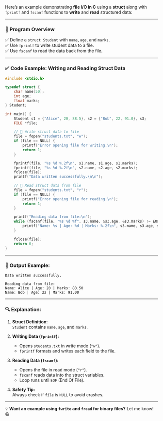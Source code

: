 Here’s an example demonstrating **file I/O in C** using a **struct** along with `fprintf` and `fscanf` functions to **write** and **read** structured data:

---

### 📄 **Program Overview**  
✅ Define a `struct Student` with `name`, `age`, and `marks`.  
✅ Use `fprintf` to write student data to a file.  
✅ Use `fscanf` to read the data back from the file.

---

### ✅ **Code Example: Writing and Reading Struct Data**

```c
#include <stdio.h>

typedef struct {
    char name[50];
    int age;
    float marks;
} Student;

int main() {
    Student s1 = {"Alice", 20, 88.5}, s2 = {"Bob", 22, 91.0}, s3;
    FILE *file;

    // 📝 Write struct data to file
    file = fopen("students.txt", "w");
    if (file == NULL) {
        printf("Error opening file for writing.\n");
        return 1;
    }

    fprintf(file, "%s %d %.2f\n", s1.name, s1.age, s1.marks);
    fprintf(file, "%s %d %.2f\n", s2.name, s2.age, s2.marks);
    fclose(file);
    printf("Data written successfully.\n\n");

    // 📖 Read struct data from file
    file = fopen("students.txt", "r");
    if (file == NULL) {
        printf("Error opening file for reading.\n");
        return 1;
    }

    printf("Reading data from file:\n");
    while (fscanf(file, "%s %d %f", s3.name, &s3.age, &s3.marks) != EOF) {
        printf("Name: %s | Age: %d | Marks: %.2f\n", s3.name, s3.age, s3.marks);
    }

    fclose(file);
    return 0;
}
```

---

### 🚀 **Output Example:**

```plaintext
Data written successfully.

Reading data from file:
Name: Alice | Age: 20 | Marks: 88.50
Name: Bob | Age: 22 | Marks: 91.00
```

---

### 🔍 **Explanation:**  
1. **Struct Definition:**  
   `Student` contains `name`, `age`, and `marks`.

2. **Writing Data (`fprintf`):**  
   - Opens `students.txt` in write mode (`"w"`).  
   - `fprintf` formats and writes each field to the file.

3. **Reading Data (`fscanf`):**  
   - Opens the file in read mode (`"r"`).  
   - `fscanf` reads data into the struct variables.  
   - Loop runs until `EOF` (End Of File).

4. **Safety Tip:**  
   Always check if `file` is `NULL` to avoid crashes.

---

💡 **Want an example using `fwrite` and `fread` for binary files?** Let me know! 😃
